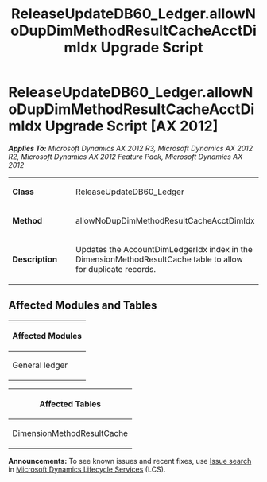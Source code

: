 ﻿---
title: ReleaseUpdateDB60_Ledger.allowNoDupDimMethodResultCacheAcctDimIdx Upgrade Script
TOCTitle: ReleaseUpdateDB60_Ledger.allowNoDupDimMethodResultCacheAcctDimIdx Upgrade Script
ms:assetid: 77841441-6946-952f-7340-0742e23d28b8
ms:mtpsurl: https://msdn.microsoft.com/en-us/library/JJ719373(v=AX.60)
ms:contentKeyID: 49709164
ms.date: 05/18/2015
mtps_version: v=AX.60
---

# ReleaseUpdateDB60\_Ledger.allowNoDupDimMethodResultCacheAcctDimIdx Upgrade Script [AX 2012]


_**Applies To:** Microsoft Dynamics AX 2012 R3, Microsoft Dynamics AX 2012 R2, Microsoft Dynamics AX 2012 Feature Pack, Microsoft Dynamics AX 2012_

<table>
<colgroup>
<col style="width: 50%" />
<col style="width: 50%" />
</colgroup>
<tbody>
<tr class="odd">
<td><p><strong>Class</strong></p></td>
<td><p>ReleaseUpdateDB60_Ledger</p></td>
</tr>
<tr class="even">
<td><p><strong>Method</strong></p></td>
<td><p>allowNoDupDimMethodResultCacheAcctDimIdx</p></td>
</tr>
<tr class="odd">
<td><p><strong>Description</strong></p></td>
<td><p>Updates the AccountDimLedgerIdx index in the DimensionMethodResultCache table to allow for duplicate records.</p></td>
</tr>
</tbody>
</table>


## Affected Modules and Tables

<table>
<colgroup>
<col style="width: 100%" />
</colgroup>
<thead>
<tr class="header">
<th><p>Affected Modules</p></th>
</tr>
</thead>
<tbody>
<tr class="odd">
<td><p>General ledger</p></td>
</tr>
</tbody>
</table>


<table>
<colgroup>
<col style="width: 100%" />
</colgroup>
<thead>
<tr class="header">
<th><p>Affected Tables</p></th>
</tr>
</thead>
<tbody>
<tr class="odd">
<td><p>DimensionMethodResultCache</p></td>
</tr>
</tbody>
</table>

  
**Announcements:** To see known issues and recent fixes, use [Issue search](http://go.microsoft.com/fwlink/?linkid=389258) in [Microsoft Dynamics Lifecycle Services](http://go.microsoft.com/fwlink/?linkid=306505) (LCS).

